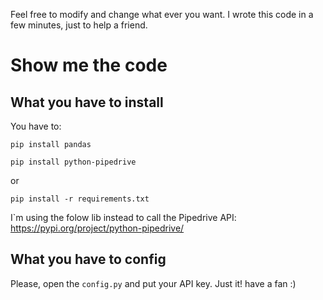 Feel free to modify and change what ever you want. I wrote this code in a few minutes, just to help a friend.

# Show me the code

## What you have to install

You have to:

`pip install pandas`

`pip install python-pipedrive`

or

`pip install -r requirements.txt`

I`m using the folow lib instead to call the Pipedrive API: https://pypi.org/project/python-pipedrive/

## What you have to config

Please, open the `config.py` and put your API key. Just it! have a fan :)

